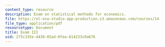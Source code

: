 ```yaml
---
content_type: resource
description: Exam on statistical methods for economics.
file: https://ol-ocw-studio-app-production.s3.amazonaws.com/courses/14-30-introduction-to-statistical-methods-in-economics-spring-2009/275c335ed43005ad0fea614233c0a676_MIT14_30s09_exam03_09.pdf
file_type: application/pdf
resourcetype: Document
title: Exam III
uid: 275c335e-d430-05ad-0fea-614233c0a676
---
```

